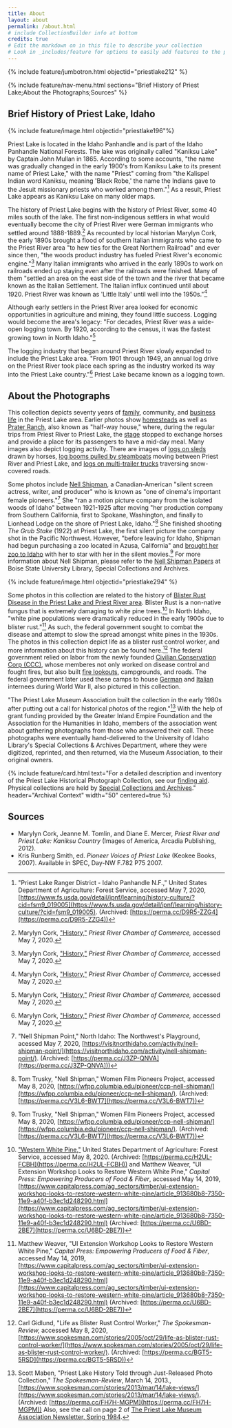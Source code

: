 ```yaml
---
title: About
layout: about
permalink: /about.html
# include CollectionBuilder info at bottom
credits: true
# Edit the markdown on in this file to describe your collection
# Look in _includes/feature for options to easily add features to the page
---
```


{% include feature/jumbotron.html objectid="priestlake212" %} 

{% include feature/nav-menu.html sections="Brief History of Priest Lake;About the Photographs;Sources" %}

## Brief History of Priest Lake, Idaho

{% include feature/image.html objectid="priestlake196"%}

Priest Lake is located in the Idaho Panhandle and is part of the Idaho Panhandle National Forests. The lake was originally called "Kaniksu Lake" by Captain John Mullan in 1865. According to some accounts, "the name was gradually changed in the early 1900's from Kaniksu Lake to its present name of Priest Lake," with the name "Priest" coming from "the Kalispel Indian word Kaniksu, meaning 'Black Robe,' the name the Indians gave to the Jesuit missionary priests who worked among them."[^1] As a result, Priest Lake appears as Kaniksu Lake on many older maps.

The history of Priest Lake begins with the history of Priest River, some 40 miles south of the lake. The first non-indigenous settlers in what would eventually become the city of Priest River were German immigrants who settled around 1888-1889.[^2] As recounted by local historian Marylyn Cork, the early 1890s brought a flood of southern Italian immigrants who came to the Priest River area "to hew ties for the Great Northern Railroad" and ever since then, "the woods product industry has fueled Priest River's economic engine."[^2] Many Italian immigrants who arrived in the early 1890s to work on railroads ended up staying even after the railroads were finished. Many of them "settled an area on the east side of the town and the river that became known as the Italian Settlement. The Italian influx continued until about 1920. Priest River was known as 'Little Italy' until well into the 1950s."[^2]

Although early settlers in the Priest River area looked for economic opportunities in agriculture and mining, they found little success. Logging would become the area's legacy: "For decades, Priest River was a wide-open logging town. By 1920, according to the census, it was the fastest growing town in North Idaho."[^2]

The logging industry that began around Priest River slowly expanded to include the Priest Lake area. "From 1901 through 1949, an annual log drive on the Priest River took place each spring as the industry worked its way into the Priest Lake country."[^2] Priest Lake became known as a logging town.


## About the Photographs

This collection depicts seventy years of [family](https://www.lib.uidaho.edu/digital/priestlake/browse.html#families), community, and [business life](https://www.lib.uidaho.edu/digital/priestlake/browse.html#loggers) in the Priest Lake area. Earlier photos show [homesteads](https://www.lib.uidaho.edu/digital/priestlake/browse.html#houses) as well as [Prater Ranch](https://www.lib.uidaho.edu/digital/priestlake/items/priestlake345.html), also known as "half-way house," where, during the regular trips from Priest River to Priest Lake, the [stage](https://www.lib.uidaho.edu/digital/priestlake/items/priestlake244.html) stopped to exchange horses and provide a place for its passengers to have a mid-day meal. Many images also depict logging activity. There are images of [logs on sleds](https://www.lib.uidaho.edu/digital/priestlake/items/priestlake141.html) drawn by horses, [log booms pulled by steamboats](https://www.lib.uidaho.edu/digital/priestlake/items/priestlake224.html) moving between Priest River and Priest Lake, and [logs on multi-trailer trucks](https://www.lib.uidaho.edu/digital/priestlake/items/priestlake366.html) traversing snow-covered roads.

Some photos include [Nell Shipman](https://www.lib.uidaho.edu/digital/priestlake/browse.html#nell), a Canadian-American "silent screen actress, writer, and producer" who is known as "one of cinema's important female pioneers."[^3] She "ran a motion picture company from the isolated woods of Idaho" between 1921-1925 after moving "her production company from Southern California, first to Spokane, Washington, and finally to Lionhead Lodge on the shore of Priest Lake, Idaho."[^4] She finished shooting *The Grub Stake* (1922) at Priest Lake, the first silent picture the company shot in the Pacific Northwest. However, "before leaving for Idaho, Shipman had begun purchasing a zoo located in Azusa, California" and [brought her zoo to Idaho](https://www.lib.uidaho.edu/digital/priestlake/items/priestlake167.html) with her to star with her in the silent movies.[^4] For more information about Nell Shipman, please refer to the [Nell Shipman Papers](http://archiveswest.orbiscascade.org/ark:/80444/xv03213) at Boise State University Library, Special Collections and Archives.

{% include feature/image.html objectid="priestlake294" %}

Some photos in this collection are related to the history of [Blister Rust Disease in the Priest Lake and Priest River area](https://www.lib.uidaho.edu/digital/priestlake/browse.html#blister%20rust%20control). Blister Rust is a non-native fungus that is extremely damaging to white pine trees.[^5] In North Idaho, "white pine populations were dramatically reduced in the early 1900s due to blister rust."[^6] As such, the federal government sought to combat the disease and attempt to slow the spread amongst white pines in the 1930s. The photos in this collection depict life as a blister rust control worker, and more information about this history can be found here.[^7] The federal government relied on labor from the newly founded [Civilian Conservation Corp (CCC)](https://www.lib.uidaho.edu/digital/priestlake/items/priestlake171.html), whose memberes not only worked on disease control and fought fires, but also built [fire lookouts](https://www.lib.uidaho.edu/digital/priestlake/items/priestlake28.html), campgrounds, and roads. The federal government later used these camps to house [German](https://www.lib.uidaho.edu/digital/priestlake/browse.html#german) and [Italian](https://www.lib.uidaho.edu/digital/priestlake/browse.html#italian) internees during World War II, also pictured in this collection.

"The Priest Lake Museum Association built the collection in the early 1980s after putting out a call for historical photos of the region."[^8] With the help of grant funding provided by the Greater Inland Empire Foundation and the Association for the Humanities in Idaho, members of the association went about gathering photographs from those who answered their call. These photographs were eventually hand-delivered to the University of Idaho Library's Special Collections & Archives Department, where they were digitized, reprinted, and then returned, via the Museum Association, to their original owners.

{% include feature/card.html text="For a detailed description and inventory of the Priest Lake Historical Photograph Collection, see our [finding aid](http://archiveswest.orbiscascade.org/ark:/80444/xv119445/op=fstyle.aspx?t=k&q=). Physical collections are held by [Special Collections and Archives](https://www.lib.uidaho.edu/special-collections/)." header="Archival Context" width="50" centered=true %}

## Sources

- Marylyn Cork, Jeanne M. Tomlin, and Diane E. Mercer, *Priest River and Priest Lake: Kaniksu Country* (Images of America, Arcadia Publishing, 2012). 
- Kris Runberg Smith, ed. *Pioneer Voices of Priest Lake* (Keokee Books, 2007). Available in SPEC, Day-NW F.782 P75 2007.

[^1]: "Priest Lake Ranger District - Idaho Panhandle N.F.," United States Department of Agriculture: Forest Service, accessed May 7, 2020, [https://www.fs.usda.gov/detail/ipnf/learning/history-culture/?cid=fsm9_019005](https://www.fs.usda.gov/detail/ipnf/learning/history-culture/?cid=fsm9_019005). (Archived: [https://perma.cc/D9R5-ZZG4](https://perma.cc/D9R5-ZZG4))

[^2]: Marylyn Cork, ["History,"](https://web.archive.org/web/20161024071717/http://priestriverchamber.com/history/) *Priest River Chamber of Commerce,* accessed May 7, 2020. 

[^3]: "Nell Shipman Point," North Idaho: The Northwest's Playground, acessed May 7, 2020, [https://visitnorthidaho.com/activity/nell-shipman-point/](https://visitnorthidaho.com/activity/nell-shipman-point/). (Archived: [https://perma.cc/J3ZP-QNVA](https://perma.cc/J3ZP-QNVA]))

[^4]: Tom Trusky, "Nell Shipman," Women Film Pioneers Project, accessed May 8, 2020, [https://wfpp.columbia.edu/pioneer/ccp-nell-shipman/](https://wfpp.columbia.edu/pioneer/ccp-nell-shipman/). (Archived: [https://perma.cc/V3L6-BWT7](https://perma.cc/V3L6-BWT7))

[^5]: ["Western White Pine,"](https://www.fs.usda.gov/wps/portal/fsinternet/cs/detail/!ut/p/z1/04_Sj9CPykssy0xPLMnMz0vMAfIjo8zijQwgwNHCwN_DI8zPyBcqYKAfrh-JKR_mA5cnqBuowAAHcARqJ0Y_HgVR-I0P14_C5kJk9-vjN8HPIz83Vb8gNzQ0wiDLBAAiWDdd/dz/d5/L2dBISEvZ0FBIS9nQSEh/?position=Not%20Yet%20Determined.Html&pname=Idaho%20Panhandle%20National%20Forests-%20Nature&ss=110104&navtype=BROWSEBYSUBJECT&pnavid=150000000000000&navid=150130000000000&ttype=detail&cid=fsm9_019137) United States Department of Agriculture: Forest Service, accessed May 8, 2020. (Archived: [https://perma.cc/H2UL-FCBH](https://perma.cc/H2UL-FCBH)) and Matthew Weaver, "UI Extension Workshop Looks to Restore Western White Pine," *Capital Press: Empowering Producers of Food & Fiber*, accessed May 14, 2019, [https://www.capitalpress.com/ag_sectors/timber/ui-extension-workshop-looks-to-restore-western-white-pine/article_913680b8-7350-11e9-a40f-b3ec1d248290.html](https://www.capitalpress.com/ag_sectors/timber/ui-extension-workshop-looks-to-restore-western-white-pine/article_913680b8-7350-11e9-a40f-b3ec1d248290.html) (Archived: [https://perma.cc/U6BD-2BE7](https://perma.cc/U6BD-2BE7))

[^6]: Matthew Weaver, "UI Extension Workshop Looks to Restore Western White Pine," *Capital Press: Empowering Producers of Food & Fiber*, accessed May 14, 2019, [https://www.capitalpress.com/ag_sectors/timber/ui-extension-workshop-looks-to-restore-western-white-pine/article_913680b8-7350-11e9-a40f-b3ec1d248290.html](https://www.capitalpress.com/ag_sectors/timber/ui-extension-workshop-looks-to-restore-western-white-pine/article_913680b8-7350-11e9-a40f-b3ec1d248290.html) (Archived: [https://perma.cc/U6BD-2BE7](https://perma.cc/U6BD-2BE7))

[^7]: Carl Gidlund, "Life as Blister Rust Control Worker," *The Spokesman-Review,* accessed May 8, 2020, [https://www.spokesman.com/stories/2005/oct/29/life-as-blister-rust-control-worker/](https://www.spokesman.com/stories/2005/oct/29/life-as-blister-rust-control-worker/). (Archived: [https://perma.cc/BGT5-5RSD](https://perma.cc/BGT5-5RSD))

[^8]: Scott Maben, "Priest Lake History Told through Just-Released Photo Collection," *The Spokesman-Review*, March 14, 2013., [https://www.spokesman.com/stories/2013/mar/14/lake-views/](https://www.spokesman.com/stories/2013/mar/14/lake-views/). (Archived: [https://perma.cc/FH7H-MGPM](https://perma.cc/FH7H-MGPM)) Also, see the call on page 2 of [The Priest Lake Museum Association Newsletter, Spring 1984](https://web.archive.org/web/20151218090114/https://plmuseum.org/files/Download/PLM%20Newsletter%20Spring%201984.pdf).